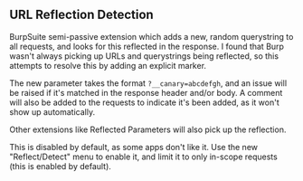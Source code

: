 ## URL Reflection Detection

BurpSuite semi-passive extension which adds a new, random querystring to all requests, and looks for this reflected in the response. I found that Burp wasn't always picking up URLs and querystrings being reflected, so this attempts to resolve this by adding an explicit marker.

The new parameter takes the format `?__canary=abcdefgh`, and an issue will be raised if it's matched in the response header and/or body. A comment will also be added to the requests to indicate it's been added, as it won't show up automatically.

Other extensions like Reflected Parameters will also pick up the reflection.

This is disabled by default, as some apps don't like it. Use the new "Reflect/Detect" menu to enable it, and limit it to only in-scope requests (this is enabled by default).
